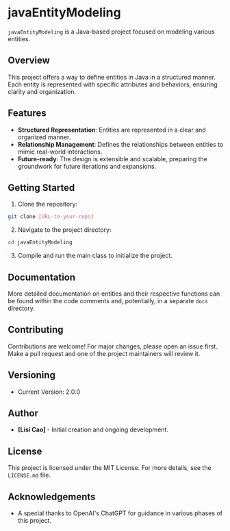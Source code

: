 
# javaEntityModeling

`javaEntityModeling` is a Java-based project focused on modeling various entities.

## Overview

This project offers a way to define entities in Java in a structured manner. Each entity is represented with specific attributes and behaviors, ensuring clarity and organization.

## Features

- **Structured Representation**: Entities are represented in a clear and organized manner.
- **Relationship Management**: Defines the relationships between entities to mimic real-world interactions.
- **Future-ready**: The design is extensible and scalable, preparing the groundwork for future iterations and expansions.

## Getting Started

1. Clone the repository:
```bash
git clone [URL-to-your-repo]
```
2. Navigate to the project directory:
```bash
cd javaEntityModeling
```
3. Compile and run the main class to initialize the project.

## Documentation

More detailed documentation on entities and their respective functions can be found within the code comments and, potentially, in a separate `docs` directory.

## Contributing

Contributions are welcome! For major changes, please open an issue first. Make a pull request and one of the project maintainers will review it.

## Versioning

- Current Version: 2.0.0

## Author

- **[Lisi Cao]** - Initial creation and ongoing development.

## License

This project is licensed under the MIT License. For more details, see the `LICENSE.md` file.

## Acknowledgements


- A special thanks to OpenAI's ChatGPT for guidance in various phases of this project.
